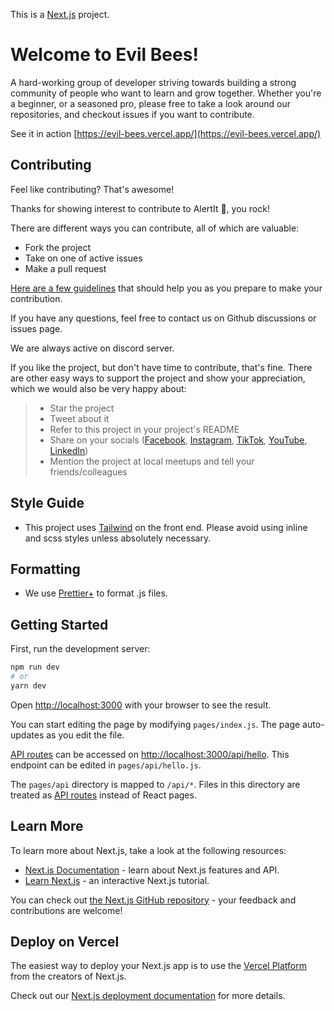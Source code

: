 This is a [Next.js](https://nextjs.org/) project.


# Welcome to Evil Bees!
A hard-working group of developer striving towards building a strong community of people who want to learn and grow together. Whether you're a beginner, or a seasoned pro, please free to take a look around our repositories, and checkout issues if you want to contribute.

See it in action [https://evil-bees.vercel.app/](https://evil-bees.vercel.app/)

## Contributing
Feel like contributing? That's awesome!

Thanks for showing interest to contribute to AlertIt 💖, you rock!

There are different ways you can contribute, all of which are valuable:
- Fork the project
- Take on one of active issues
- Make a pull request

[Here are a few guidelines](CONTRIBUTING.md) that should help you as you prepare to make your contribution.

If you have any questions, feel free to contact us on Github discussions or issues page.

We are always active on discord server.

If you like the project, but don't have time to contribute, that's fine. There are other easy ways to support the project and show your appreciation, which we would also be very happy about:
> - Star the project
> - Tweet about it
> - Refer to this project in your project's README
> - Share on your socials ([Facebook](https://www.facebook.com/profile.php?id=100088394168553), [Instagram](https://www.instagram.com/evilbeesdev/), [TikTok](https://www.tiktok.com/@evilbeesdev), [YouTube](https://www.youtube.com/@evilbees), [LinkedIn](https://www.linkedin.com/company/evil-bees/))
> - Mention the project at local meetups and tell your friends/colleagues

## Style Guide
- This project uses [Tailwind](https://tailwindcss.com/) on the front end. Please avoid using inline and scss styles unless absolutely necessary.

## Formatting
- We use [Prettier+](https://prettier.io/) to format .js files.

## Getting Started

First, run the development server:

```bash
npm run dev
# or
yarn dev
```

Open [http://localhost:3000](http://localhost:3000) with your browser to see the result.

You can start editing the page by modifying `pages/index.js`. The page auto-updates as you edit the file.

[API routes](https://nextjs.org/docs/api-routes/introduction) can be accessed on [http://localhost:3000/api/hello](http://localhost:3000/api/hello). This endpoint can be edited in `pages/api/hello.js`.

The `pages/api` directory is mapped to `/api/*`. Files in this directory are treated as [API routes](https://nextjs.org/docs/api-routes/introduction) instead of React pages.

## Learn More

To learn more about Next.js, take a look at the following resources:

- [Next.js Documentation](https://nextjs.org/docs) - learn about Next.js features and API.
- [Learn Next.js](https://nextjs.org/learn) - an interactive Next.js tutorial.

You can check out [the Next.js GitHub repository](https://github.com/vercel/next.js/) - your feedback and contributions are welcome!

## Deploy on Vercel

The easiest way to deploy your Next.js app is to use the [Vercel Platform](https://vercel.com/new?utm_medium=default-template&filter=next.js&utm_source=create-next-app&utm_campaign=create-next-app-readme) from the creators of Next.js.

Check out our [Next.js deployment documentation](https://nextjs.org/docs/deployment) for more details.
